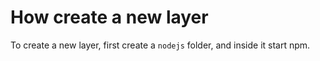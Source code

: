 # How create a new layer

To create a new layer, first create a `nodejs` folder, and inside it start npm.
